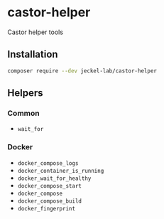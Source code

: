 # castor-helper
Castor helper tools

## Installation

```bash
composer require --dev jeckel-lab/castor-helper
```

## Helpers

### Common

- `wait_for`

### Docker

- `docker_compose_logs`
- `docker_container_is_running`
- `docker_wait_for_healthy`
- `docker_compose_start`
- `docker_compose`
- `docker_compose_build`
- `docker_fingerprint`

